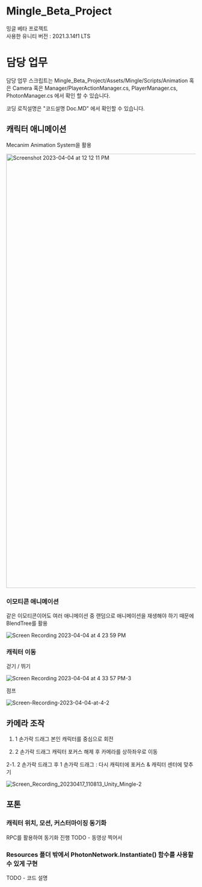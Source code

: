 # Mingle_Beta_Project
밍글 베타 프로젝트\
사용한 유니티 버전 : 2021.3.14f1 LTS

# 담당 업무

담당 업무 스크립트는 Mingle_Beta_Project/Assets/Mingle/Scripts/Animation 혹은 Camera 혹은 Manager/PlayerActionManager.cs, PlayerManager.cs, PhotonManager.cs 에서 확인 할 수 있습니다.

코딩 로직설명은 "코드설명 Doc.MD" 에서 확인할 수 있습니다.

## 캐릭터 애니메이션

Mecanim Animation System을 활용

<img width="1153" alt="Screenshot 2023-04-04 at 12 12 11 PM" src="https://user-images.githubusercontent.com/63217600/229677957-e3345628-a869-46e1-b381-9ed9670fe9d8.png">

### 이모티콘 애니메이션

같은 이모티콘이어도 여러 애니메이션 중 랜덤으로 애니메이션을 재생해야 하기 때문에 BlendTree를 활용

![Screen Recording 2023-04-04 at 4 23 59 PM](https://user-images.githubusercontent.com/63217600/229719332-226b7bdf-2299-49bf-af3f-4c8e90540e9d.gif)

### 캐릭터 이동

걷기 / 뛰기

![Screen Recording 2023-04-04 at 4 33 57 PM-3](https://user-images.githubusercontent.com/63217600/229948766-906925e2-8f7d-497f-9a4d-fa909676e2c9.gif)

점프

![Screen-Recording-2023-04-04-at-4-2](https://user-images.githubusercontent.com/63217600/229948549-cc6bed2e-e357-4663-9e12-9d2cef878c7e.gif)



## 카메라 조작

1. 1 손가락 드래그
본인 캐릭터를 중심으로 회전

2. 2 손가락 드래그
캐릭터 포커스 해제 후 카메라를 상하좌우로 이동

2-1. 2 손가락 드래그 후 1 손가락 드래그 : 다시 캐릭터에 포커스 & 캐릭터 센터에 맞추기

![Screen_Recording_20230417_110813_Unity_Mingle-2](https://user-images.githubusercontent.com/63217600/232361965-0477ccce-b16f-4235-86fd-e7b370da0721.gif)


## 포톤

### 캐릭터 위치, 모션, 커스터마이징 동기화
RPC를 활용하여 동기화 진행
TODO - 동영상 찍어서 

### Resources 폴더 밖에서 PhotonNetwork.Instantiate() 함수를 사용할 수 있게 구현
TODO - 코드 설명

### 
